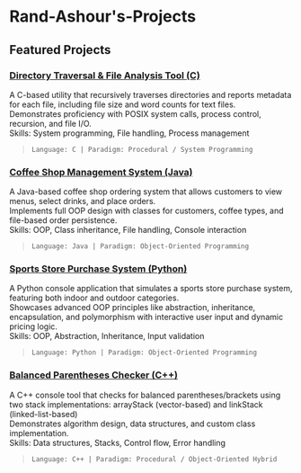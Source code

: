 # Rand-Ashour's-Projects

## Featured Projects

### [Directory Traversal & File Analysis Tool (C)](https://github.com/rayash101/Rand-Ashour-s-Projects/tree/main/Sporting%20Goods%20Shopping%20Application)
A C-based utility that recursively traverses directories and reports metadata for each file, including file size and word counts for text files.  
Demonstrates proficiency with POSIX system calls, process control, recursion, and file I/O.  
Skills: System programming, File handling, Process management  
> `Language: C | Paradigm: Procedural / System Programming`

### [Coffee Shop Management System (Java)](https://github.com/rayash101/Rand-Ashour-s-Projects/tree/main/Coffee%20Shop%20Ordering%20System)
A Java-based coffee shop ordering system that allows customers to view menus, select drinks, and place orders.  
Implements full OOP design with classes for customers, coffee types, and file-based order persistence.  
Skills: OOP, Class inheritance, File handling, Console interaction  
> `Language: Java | Paradigm: Object-Oriented Programming`

### [Sports Store Purchase System (Python)](https://github.com/rayash101/Rand-Ashour-s-Projects/tree/main/Sporting%20Goods%20Shopping%20Application)
A Python console application that simulates a sports store purchase system, featuring both indoor and outdoor categories.  
Showcases advanced OOP principles like abstraction, inheritance, encapsulation, and polymorphism with interactive user input and dynamic pricing logic.  
Skills: OOP, Abstraction, Inheritance, Input validation  
> `Language: Python | Paradigm: Object-Oriented Programming`

### [Balanced Parentheses Checker (C++)]([https://github.com/rayash101/Rand-Ashour-s-Projects/blob/main/Checker.cpp](https://github.com/rayash101/Rand-Ashour-s-Projects/tree/main/Parantheses%20Balance%20Checker))
A C++ console tool that checks for balanced parentheses/brackets using two stack implementations: arrayStack (vector-based) and linkStack (linked-list-based)  
Demonstrates algorithm design, data structures, and custom class implementation.  
Skills: Data structures, Stacks, Control flow, Error handling  
> `Language: C++ | Paradigm: Procedural / Object-Oriented Hybrid`

